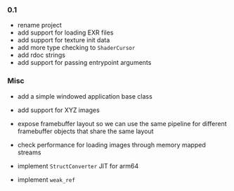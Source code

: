 ### 0.1

- rename project
- add support for loading EXR files
- add support for texture init data
- add more type checking to `ShaderCursor`
- add rdoc strings
- add support for passing entrypoint arguments

### Misc

- add a simple windowed application base class
- add support for XYZ images

- expose framebuffer layout so we can use the same pipeline for different framebuffer objects that share the same layout
- check performance for loading images through memory mapped streams
- implement `StructConverter` JIT for arm64
- implement `weak_ref`
